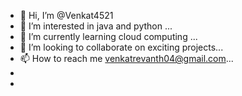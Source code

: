 - 👋 Hi, I’m @Venkat4521
- 👀 I’m interested in java  and python ...
- 🌱 I’m currently learning cloud computing ...
- 💞️ I’m looking to collaborate on exciting projects...
- 📫 How to reach me venkatrevanth04@gmail.com...
- 
- 

<!---
Venkat4521/Venkat4521 is a ✨ special ✨ repository because its `README.md` (this file) appears on your GitHub profile.
You can click the Preview link to take a look at your changes.
--->
